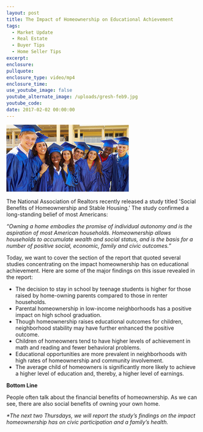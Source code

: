 ```yaml
---
layout: post
title: The Impact of Homeownership on Educational Achievement
tags:
  - Market Update
  - Real Estate
  - Buyer Tips
  - Home Seller Tips
excerpt:
enclosure:
pullquote:
enclosure_type: video/mp4
enclosure_time:
use_youtube_image: false
youtube_alternate_image: /uploads/gresh-feb9.jpg
youtube_code:
date: 2017-02-02 00:00:00
---
```



![](/uploads/versions/gresh-feb9---x----320-175x---.jpg)

The National Association of Realtors recently released a study titled 'Social Benefits of Homeownership and Stable Housing.’ The study confirmed a long-standing belief of most Americans:

*“Owning a home embodies the promise of individual autonomy and is the aspiration of most American households. Homeownership allows households to accumulate wealth and social status, and is the basis for a number of positive social, economic, family and civic outcomes.”*

Today, we want to cover the section of the report that quoted several studies concentrating on the impact homeownership has on educational achievement. Here are some of the major findings on this issue revealed in the report:

* The decision to stay in school by teenage students is higher for those raised by home-owning parents compared to those in renter households.
* Parental homeownership in low-income neighborhoods has a positive impact on high school graduation.
* Though homeownership raises educational outcomes for children, neighborhood stability may have further enhanced the positive outcome.
* Children of homeowners tend to have higher levels of achievement in math and reading and fewer behavioral problems.
* Educational opportunities are more prevalent in neighborhoods with high rates of homeownership and community involvement.
* The average child of homeowners is significantly more likely to achieve a higher level of education and, thereby, a higher level of earnings.

**Bottom Line**

People often talk about the financial benefits of homeownership. As we can see, there are also social benefits of owning your own home.

*\*The next two Thursdays, we will report the study’s findings on the impact homeownership has on civic participation and a family’s health.*